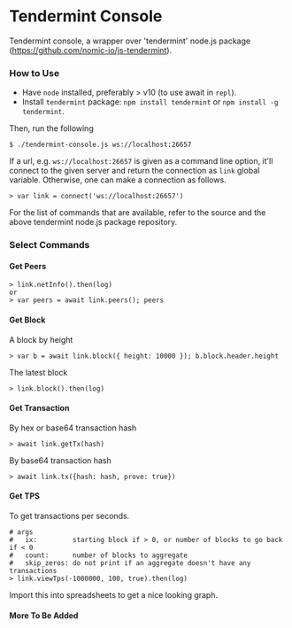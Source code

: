 # Tendermint Console

Tendermint console, a wrapper over 'tendermint' node.js package (https://github.com/nomic-io/js-tendermint).

### How to Use

* Have `node` installed, preferably &gt; v10 (to use await in `repl`).
* Install `tendermint` package: `npm install tendermint` or `npm install -g tendermint`.

Then, run the following

    $ ./tendermint-console.js ws://localhost:26657

If a url, e.g. `ws://localhost:26657` is given as a command line option, it'll connect to the given server and return the connection as `link` global variable. Otherwise, one can make a connection as follows.

    > var link = connect('ws://localhost:26657')

For the list of commands that are available, refer to the source and the above tendermint node.js package repository.

### Select Commands

#### Get Peers

    > link.netInfo().then(log)
    or
    > var peers = await link.peers(); peers

#### Get Block

A block by height

    > var b = await link.block({ height: 10000 }); b.block.header.height

The latest block

    > link.block().then(log)

#### Get Transaction

By hex or base64 transaction hash

    > await link.getTx(hash)

By base64 transaction hash

    > await link.tx({hash: hash, prove: true})
    
#### Get TPS

To get transactions per seconds.

    # args
    #   ix:         starting block if > 0, or number of blocks to go back if < 0
    #   count:      number of blocks to aggregate
    #   skip_zeros: do not print if an aggregate doesn't have any transactions
    > link.viewTps(-1000000, 100, true).then(log)

Import this into spreadsheets to get a nice looking graph.

#### More To Be Added
